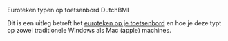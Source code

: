 Euroteken typen op toetsenbord DutchBMI

Dit is een uitleg betreft het <a href="https://www.euroteken.eu">euroteken op je toetsenbord</a> en hoe je deze typt op zowel traditionele Windows als Mac (apple) machines.

